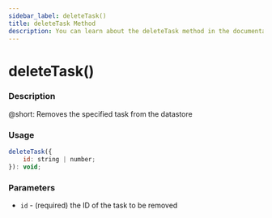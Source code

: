 ```yaml
---
sidebar_label: deleteTask()
title: deleteTask Method
description: You can learn about the deleteTask method in the documentation of the DHTMLX JavaScript To Do List library. Browse developer guides and API reference, try out code examples and live demos, and download a free 30-day evaluation version of DHTMLX To Do List.
---
```


# deleteTask()

### Description

@short: Removes the specified task from the datastore 

### Usage

~~~js
deleteTask({
    id: string | number;
}): void;
~~~

### Parameters

- `id` - (required) the ID of the task to be removed

